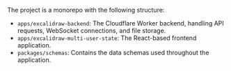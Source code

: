 The project is a monorepo with the following structure:

- `apps/excalidraw-backend`: The Cloudflare Worker backend, handling API requests, WebSocket connections, and file storage.
- `apps/excalidraw-multi-user-state`: The React-based frontend application.
- `packages/schemas`: Contains the data schemas used throughout the application.